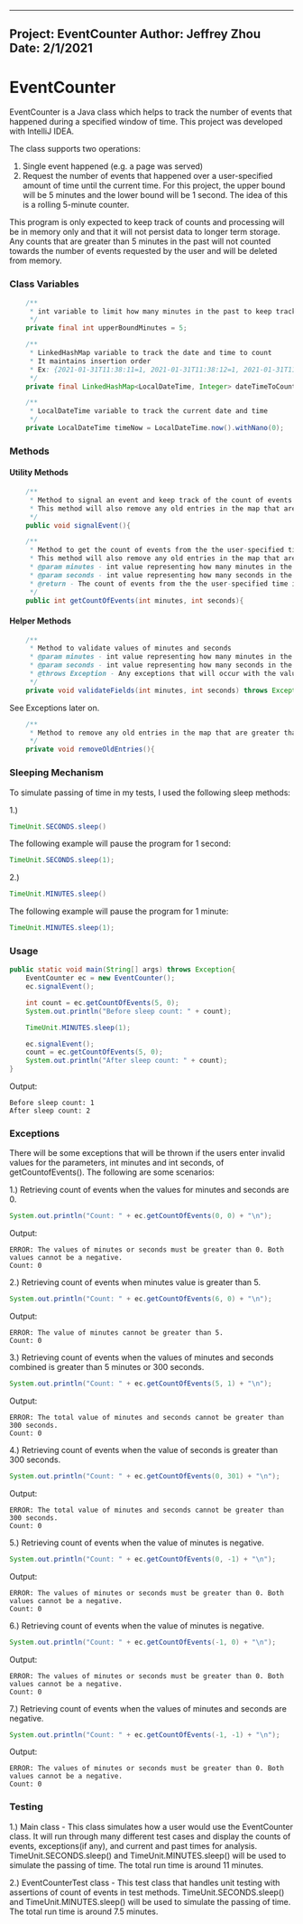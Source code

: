 ----
Project: EventCounter
Author: Jeffrey Zhou
Date: 2/1/2021
----

# EventCounter

 EventCounter is a Java class which helps to track the number of events that happened during a specified window of time. This project was developed with IntelliJ IDEA.

 The class supports two operations:
 1. Single event happened (e.g. a page was served)
 2. Request the number of events that happened over a user-specified amount of time until the current time. For this project, the upper bound will be 5 minutes and the lower bound will be 1 second. The idea of this is a rolling 5-minute counter.

 This program is only expected to keep track of counts and processing will be in memory only and that it will not persist data to longer term storage. Any counts that are greater than 5 minutes in the past will not counted towards the number of events requested by the user and will be deleted from memory.


### Class Variables
```java
    /**
     * int variable to limit how many minutes in the past to keep track of counts
     */
    private final int upperBoundMinutes = 5;
```

```java
    /**
     * LinkedHashMap variable to track the date and time to count
     * It maintains insertion order
     * Ex: {2021-01-31T11:38:11=1, 2021-01-31T11:38:12=1, 2021-01-31T11:38:13=1}
     */
    private final LinkedHashMap<LocalDateTime, Integer> dateTimeToCountMap = new LinkedHashMap<>();
```

```java
    /**
     * LocalDateTime variable to track the current date and time
     */
    private LocalDateTime timeNow = LocalDateTime.now().withNano(0);
```

### Methods

#### Utility Methods
```java
    /**
     * Method to signal an event and keep track of the count of events at the current time, excluding nanoseconds
     * This method will also remove any old entries in the map that are greater than 5 minutes in the past
     */
    public void signalEvent(){
```

```java
    /**
     * Method to get the count of events from the the user-specified time in the past until now
     * This method will also remove any old entries in the map that are greater than 5 minutes in the past
     * @param minutes - int value representing how many minutes in the past to retrieve the count of events
     * @param seconds - int value representing how many seconds in the past to retrieve the count of events
     * @return - The count of events from the the user-specified time in the past until now
     */
    public int getCountOfEvents(int minutes, int seconds){
```


#### Helper Methods
```java
    /**
     * Method to validate values of minutes and seconds
     * @param minutes - int value representing how many minutes in the past to retrieve the count of events
     * @param seconds - int value representing how many seconds in the past to retrieve the count of events
     * @throws Exception - Any exceptions that will occur with the values of minutes and seconds passed in
     */
    private void validateFields(int minutes, int seconds) throws Exception{
```
See Exceptions later on.


```java
    /**
     * Method to remove any old entries in the map that are greater than 5 minutes in the past
     */
    private void removeOldEntries(){
```


### Sleeping Mechanism

To simulate passing of time in my tests, I used the following sleep methods:

1.)
```java
TimeUnit.SECONDS.sleep()
```
The following example will pause the program for 1 second:
```java
TimeUnit.SECONDS.sleep(1);
```

2.)
```java
TimeUnit.MINUTES.sleep()
```
The following example will pause the program for 1 minute:
```java
TimeUnit.MINUTES.sleep(1);
```


### Usage

```java
public static void main(String[] args) throws Exception{
    EventCounter ec = new EventCounter();
    ec.signalEvent();

    int count = ec.getCountOfEvents(5, 0);
    System.out.println("Before sleep count: " + count);

    TimeUnit.MINUTES.sleep(1);

    ec.signalEvent();
    count = ec.getCountOfEvents(5, 0);
    System.out.println("After sleep count: " + count);
}
```
Output:
```
Before sleep count: 1
After sleep count: 2
```


### Exceptions
There will be some exceptions that will be thrown if the users enter invalid values for the parameters, int minutes and int seconds, of getCountofEvents(). The following are some scenarios:

1.) Retrieving count of events when the values for minutes and seconds are 0.
```java
System.out.println("Count: " + ec.getCountOfEvents(0, 0) + "\n");
```
Output:
```
ERROR: The values of minutes or seconds must be greater than 0. Both values cannot be a negative.
Count: 0
```

2.) Retrieving count of events when minutes value is greater than 5.
```java
System.out.println("Count: " + ec.getCountOfEvents(6, 0) + "\n");
```
Output:
```
ERROR: The value of minutes cannot be greater than 5.
Count: 0
```

3.) Retrieving count of events when the values of minutes and seconds combined is greater than 5 minutes or 300 seconds.
```java
System.out.println("Count: " + ec.getCountOfEvents(5, 1) + "\n");
```
Output:
```
ERROR: The total value of minutes and seconds cannot be greater than 300 seconds.
Count: 0
```

4.) Retrieving count of events when the value of seconds is greater than 300 seconds.
```java
System.out.println("Count: " + ec.getCountOfEvents(0, 301) + "\n");
```
Output:
```
ERROR: The total value of minutes and seconds cannot be greater than 300 seconds.
Count: 0
```

5.) Retrieving count of events when the value of minutes is negative.
```java
System.out.println("Count: " + ec.getCountOfEvents(0, -1) + "\n");
```
Output:
```
ERROR: The values of minutes or seconds must be greater than 0. Both values cannot be a negative.
Count: 0
```

6.) Retrieving count of events when the value of minutes is negative.
```java
System.out.println("Count: " + ec.getCountOfEvents(-1, 0) + "\n");
```
Output:
```
ERROR: The values of minutes or seconds must be greater than 0. Both values cannot be a negative.
Count: 0
```

7.) Retrieving count of events when the values of minutes and seconds are negative.
```java
System.out.println("Count: " + ec.getCountOfEvents(-1, -1) + "\n");
```
Output:
```
ERROR: The values of minutes or seconds must be greater than 0. Both values cannot be a negative.
Count: 0
```

### Testing

1.) Main class - This class simulates how a user would use the EventCounter class. It will run through many different test cases and display the counts of events, exceptions(if any), and current and past times for analysis. TimeUnit.SECONDS.sleep() and TimeUnit.MINUTES.sleep() will be used to simulate the passing of time. The total run time is around 11 minutes.

2.) EventCounterTest class - This test class that handles unit testing with assertions of count of events in test methods. TimeUnit.SECONDS.sleep() and TimeUnit.MINUTES.sleep() will be used to simulate the passing of time. The total run time is around 7.5 minutes.
